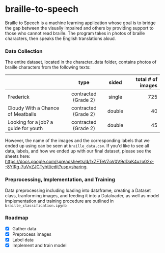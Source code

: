 # braille-to-speech
Braille to Speech is a machine learning application whose goal is to bridge the gap between the visually impaired and others by providing support to those who cannot read braille. The program takes in photos of braille characters, then speaks the English translations aloud.

### Data Collection
The entire dataset, located in the character_data folder, contains photos of braille characters from the following texts: 

|   | type | sided | total # of images |
| ----- | :---: | :---: | ---: |
| Frederick | contracted (Grade 2) | single | 725 |
| Cloudy With a Chance of Meatballs | contracted (Grade 2)| double | 40 |
| Looking for a job? a guide for youth | contracted (Grade 2)| double | 45 |

However, the name of the images and the corresponding labels that we ended up using can be seen at `braille_data.csv`.
If you'd like to see all data, labels, and how we ended up with our final dataset, please see the sheets here: https://docs.google.com/spreadsheets/d/1xZFTeVZoV0V9dDaK4uzo02x--8YlRg-7uVvZJCTyhtI/edit?usp=sharing.

### Preprocessing, Implementation, and Training
Data preprocessing including loading into dataframe, creating a Dataset class, tranforming images, and feeding it into a Dataloader, as well as model implementation and training procedure are outlined in `braille_classification.ipynb`

<!-- ROADMAP -->
### Roadmap

- [x] Gather data
- [x] Preprocess images
- [x] Label data
- [x] Implement and train model

<!-- ### Built With

* [Next.js](https://nextjs.org/) -->
